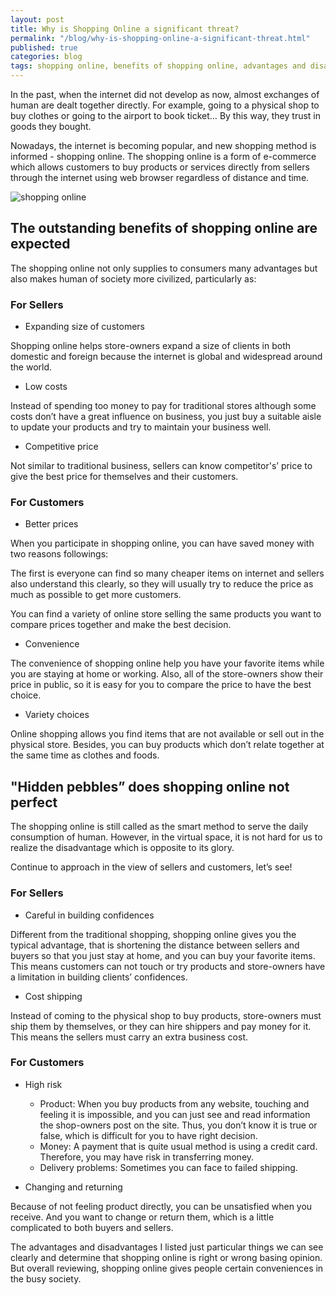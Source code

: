 ```yaml
---
layout: post
title: Why is Shopping Online a significant threat?
permalink: "/blog/why-is-shopping-online-a-significant-threat.html"
published: true
categories: blog
tags: shopping online, benefits of shopping online, advantages and disadvantages of shopping online
---
```


In the past, when the internet did not develop as now, almost exchanges of human are dealt together directly. For example, going to a physical shop to buy clothes or going to the airport to book ticket… By this way, they trust in goods they bought. 

Nowadays, the internet is becoming popular, and new shopping method is informed - shopping online. The shopping online is a form of e-commerce which allows customers to buy products or services directly from sellers through the internet using web browser regardless of distance and time.

![shopping online](https://lh5.googleusercontent.com/CnAWVrP-IGGl5WcOordnDq2PX70B-Pg2D7hYPn_hmRixCnmgakQwJIac-f2_aAHDHwgxwBHlQ_kKjgml5HaihpTonS1qkejTn4oDmip2L7oDLAJLmAFj_X3cM2Inq6Groae6AVy2)

## The outstanding benefits of shopping online are expected

The shopping online not only supplies to consumers many advantages but also makes human of society more civilized, particularly as:

### For Sellers

* Expanding size of customers

Shopping online helps store-owners expand a size of clients in both domestic and foreign because the internet is global and widespread around the world.

* Low costs

Instead of spending too money to pay for traditional stores although some costs don’t have a great influence on business, you just buy a suitable aisle to update your products and try to maintain your business well.

* Competitive price

Not similar to traditional business, sellers can know competitor's’ price to give the best price for themselves and their customers.

### For Customers

* Better prices

When you participate in shopping online, you can have saved money with two reasons followings:

The first is everyone can find so many cheaper items on internet and sellers also understand this clearly, so they will usually try to reduce the price as much as possible to get more customers.

You can find a variety of online store selling the same products you want to compare prices together and make the best decision.

* Convenience

The convenience of shopping online help you have your favorite items while you are staying at home or working. Also, all of the store-owners show their price in public, so it is easy for you to compare the price to have the best choice.

* Variety choices

Online shopping allows you find items that are not available or sell out in the physical store. Besides, you can buy products which don’t relate together at the same time as clothes and foods.

## "Hidden pebbles” does shopping online not perfect

The shopping online is still called as the smart method to serve the daily consumption of human. However, in the virtual space, it is not hard for us to realize the disadvantage which is opposite to its glory.

Continue to approach in the view of sellers and customers, let’s see!

### For Sellers

* Careful in building confidences

Different from the traditional shopping, shopping online gives you the typical advantage, that is shortening the distance between sellers and buyers so that you just stay at home, and you can buy your favorite items. This means customers can not touch or try products and store-owners have a limitation in building clients’ confidences.

* Cost shipping

Instead of coming to the physical shop to buy products, store-owners must ship them by themselves, or they can hire shippers and pay money for it. This means the sellers must carry an extra business cost.

### For Customers

* High risk

  * Product: When you buy products from any website, touching and feeling it is impossible, and you can just see and read information the shop-owners post on the site. Thus, you don’t know it is true or false, which is difficult for you to have right decision.
  * Money: A payment that is quite usual method is using a credit card. Therefore, you may have risk in transferring money.
  * Delivery problems: Sometimes you can face to failed shipping.
 
* Changing and returning

Because of not feeling product directly, you can be unsatisfied when you receive. And you want to change or return them, which is a little complicated to both buyers and sellers.

The advantages and disadvantages I listed just particular things we can see clearly and determine that shopping online is right or wrong basing opinion. But overall reviewing, shopping online gives people certain conveniences in the busy society.
  
